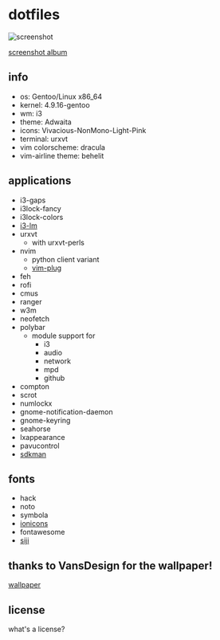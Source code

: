 # dotfiles

![screenshot](http://i.imgur.com/PpsgzjO.png)

[screenshot album](https://imgur.com/a/fGqVk)

## info
* os: Gentoo/Linux x86_64
* kernel: 4.9.16-gentoo
* wm: i3
* theme: Adwaita
* icons: Vivacious-NonMono-Light-Pink
* terminal: urxvt
* vim colorscheme: dracula
* vim-airline theme: behelit

## applications
* i3-gaps
* i3lock-fancy
* i3lock-colors
* [i3-lm](https://github.com/borysn/i3-lm)
* urxvt
    - with urxvt-perls
* nvim
    - python client variant 
    - [vim-plug](https://github.com/junegunn/vim-plug)
* feh
* rofi 
* cmus
* ranger
* w3m
* neofetch
* polybar
    - module support for
        * i3
        * audio
        * network
        * mpd
        * github
* compton
* scrot
* numlockx
* gnome-notification-daemon
* gnome-keyring
* seahorse
* lxappearance
* pavucontrol
* [sdkman](http://sdkman.io)

## fonts
* hack
* noto
* symbola
* [ionicons](/os/gentoo/desktop/usr/share/fonts/ionicons)
* fontawesome
* [siji](/os/gentoo/desktop/usr/share/fonts/siji)

## thanks to VansDesign for the wallpaper!
[wallpaper](https://www.reddit.com/r/wallpapers/comments/5jzzir/low_poly_wall_i_created_inspired_by_a_game_called/)

## license
what's a license?
